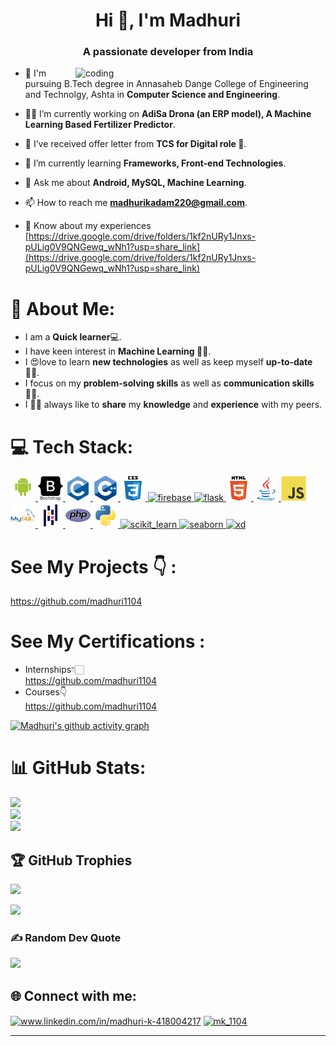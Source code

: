 <h1 align="center">Hi 👋, I'm Madhuri</h1>
<h3 align="center">A passionate developer from India</h3>
<img align="right" alt="coding" width="400" src="https://media.tenor.com/S59bPkT0pqcAAAAC/programming.gif">


- 🔭 I'm pursuing B.Tech degree in Annasaheb Dange College of Engineering and Technolgy, Ashta in **Computer Science and Engineering**.

- 👨‍💻 I’m currently working on **AdiSa Drona (an ERP model), A Machine Learning Based Fertilizer Predictor**.
- 🤝 I’ve received offer letter from **TCS for Digital role 🤩**. 
- 🌱 I’m currently learning  **Frameworks, Front-end Technologies**.
- 💬 Ask me about  **Android, MySQL, Machine Learning**.
- 📫 How to reach me **madhurikadam220@gmail.com**.
- 📄 Know about my experiences [https://drive.google.com/drive/folders/1kf2nURy1Jnxs-pULig0V9QNGewq_wNh1?usp=share_link](https://drive.google.com/drive/folders/1kf2nURy1Jnxs-pULig0V9QNGewq_wNh1?usp=share_link)

# 💫 About Me:
- I am a **Quick learner**💻.
- I have keen interest in **Machine Learning 🕵️‍♀️**.
- I 😍love to learn **new technologies** as well as keep myself **up-to-date👨‍💻**.
- I focus on my **problem-solving skills** as well as **communication skills** 🕵️‍♀️.
- I 👨‍🏫 always like to **share** my **knowledge** and **experience** with my peers.



# 💻 Tech Stack:
<p align="left"> <a href="https://developer.android.com" target="_blank" rel="noreferrer"> <img src="https://raw.githubusercontent.com/devicons/devicon/master/icons/android/android-original-wordmark.svg" alt="android" width="40" height="40"/> </a> <a href="https://getbootstrap.com" target="_blank" rel="noreferrer"> <img src="https://raw.githubusercontent.com/devicons/devicon/master/icons/bootstrap/bootstrap-plain-wordmark.svg" alt="bootstrap" width="40" height="40"/> </a> <a href="https://www.cprogramming.com/" target="_blank" rel="noreferrer"> <img src="https://raw.githubusercontent.com/devicons/devicon/master/icons/c/c-original.svg" alt="c" width="40" height="40"/> </a> <a href="https://www.w3schools.com/cpp/" target="_blank" rel="noreferrer"> <img src="https://raw.githubusercontent.com/devicons/devicon/master/icons/cplusplus/cplusplus-original.svg" alt="cplusplus" width="40" height="40"/> </a> <a href="https://www.w3schools.com/css/" target="_blank" rel="noreferrer"> <img src="https://raw.githubusercontent.com/devicons/devicon/master/icons/css3/css3-original-wordmark.svg" alt="css3" width="40" height="40"/> </a> <a href="https://firebase.google.com/" target="_blank" rel="noreferrer"> <img src="https://www.vectorlogo.zone/logos/firebase/firebase-icon.svg" alt="firebase" width="40" height="40"/> </a> <a href="https://flask.palletsprojects.com/" target="_blank" rel="noreferrer"> <img src="https://www.vectorlogo.zone/logos/pocoo_flask/pocoo_flask-icon.svg" alt="flask" width="40" height="40"/> </a> <a href="https://www.w3.org/html/" target="_blank" rel="noreferrer"> <img src="https://raw.githubusercontent.com/devicons/devicon/master/icons/html5/html5-original-wordmark.svg" alt="html5" width="40" height="40"/> </a> <a href="https://www.java.com" target="_blank" rel="noreferrer"> <img src="https://raw.githubusercontent.com/devicons/devicon/master/icons/java/java-original.svg" alt="java" width="40" height="40"/> </a> <a href="https://developer.mozilla.org/en-US/docs/Web/JavaScript" target="_blank" rel="noreferrer"> <img src="https://raw.githubusercontent.com/devicons/devicon/master/icons/javascript/javascript-original.svg" alt="javascript" width="40" height="40"/> </a> <a href="https://www.mysql.com/" target="_blank" rel="noreferrer"> <img src="https://raw.githubusercontent.com/devicons/devicon/master/icons/mysql/mysql-original-wordmark.svg" alt="mysql" width="40" height="40"/> </a> <a href="https://pandas.pydata.org/" target="_blank" rel="noreferrer"> <img src="https://raw.githubusercontent.com/devicons/devicon/2ae2a900d2f041da66e950e4d48052658d850630/icons/pandas/pandas-original.svg" alt="pandas" width="40" height="40"/> </a> <a href="https://www.php.net" target="_blank" rel="noreferrer"> <img src="https://raw.githubusercontent.com/devicons/devicon/master/icons/php/php-original.svg" alt="php" width="40" height="40"/> </a> <a href="https://www.python.org" target="_blank" rel="noreferrer"> <img src="https://raw.githubusercontent.com/devicons/devicon/master/icons/python/python-original.svg" alt="python" width="40" height="40"/> </a> <a href="https://scikit-learn.org/" target="_blank" rel="noreferrer"> <img src="https://upload.wikimedia.org/wikipedia/commons/0/05/Scikit_learn_logo_small.svg" alt="scikit_learn" width="40" height="40"/> </a> <a href="https://seaborn.pydata.org/" target="_blank" rel="noreferrer"> <img src="https://seaborn.pydata.org/_images/logo-mark-lightbg.svg" alt="seaborn" width="40" height="40"/> </a> <a href="https://www.adobe.com/products/xd.html" target="_blank" rel="noreferrer"> <img src="https://cdn.worldvectorlogo.com/logos/adobe-xd.svg" alt="xd" width="40" height="40"/> </a> </p>

# **See My Projects 👇** :
  https://github.com/madhuri1104



# **See My Certifications** :

- Internships👇🏻<br>
    https://github.com/madhuri1104
- Courses👇<br>
    https://github.com/madhuri1104

<!-- Contribution Graph-->

[![Madhuri's github activity graph](https://github-readme-activity-graph.cyclic.app/graph?username=madhuri1104)](https://github.com/madhuri1104/github-readme-activity-graph)


# 📊 GitHub Stats:
![](https://github-readme-stats.vercel.app/api?username=madhuri1104&theme=radical&hide_border=false&include_all_commits=false&count_private=false)<br/>
![](https://github-readme-streak-stats.herokuapp.com/?user=madhuri1104&theme=radical&hide_border=false)<br/>
![](https://github-readme-stats.vercel.app/api/top-langs/?username=madhuri1104&theme=radical&hide_border=false&include_all_commits=false&count_private=false&layout=compact)

## 🏆 GitHub Trophies
![](https://github-profile-trophy.vercel.app/?username=madhuri1104&theme=radical&no-frame=false&no-bg=false&margin-w=4)


[![](https://visitcount.itsvg.in/api?id=madhuri1104&icon=0&color=0)](https://visitcount.itsvg.in)
### ✍️ Random Dev Quote
![](https://quotes-github-readme.vercel.app/api?type=vetical&theme=radical)

## 🌐 Connect with me:

<p align="left">
<a href="https://linkedin.com/in/www.linkedin.com/in/madhuri-k-418004217" target="blank"><img align="center" src="https://raw.githubusercontent.com/rahuldkjain/github-profile-readme-generator/master/src/images/icons/Social/linked-in-alt.svg" alt="www.linkedin.com/in/madhuri-k-418004217" height="30" width="40" /></a>
<a href="https://www.leetcode.com/mk_1104" target="blank"><img align="center" src="https://raw.githubusercontent.com/rahuldkjain/github-profile-readme-generator/master/src/images/icons/Social/leet-code.svg" alt="mk_1104" height="30" width="40" /></a>
</p>


---
<!-- Proudly created with GPRM ( https://gprm.itsvg.in ) -->

